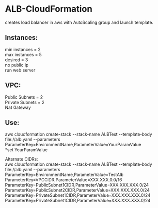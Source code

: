 # ALB-CloudFormation
creates load balancer in aws with AutoScaling group and launch template.

## Instances:  
min instances = 2  
max instances = 5  
desired = 3  
no public ip  
run web server  

## VPC:
Public Subnets = 2  
Private Subnets = 2  
Nat Gateway

## Use:
aws cloudformation create-stack --stack-name ALBTest --template-body file://alb.yaml --parameters ParameterKey=EnvironmentName,ParameterValue=YourParamValue  
*set YourParamValue 

Alternate CIDRs:  
aws cloudformation create-stack --stack-name ALBTest --template-body file://alb.yaml --parameters ParameterKey=EnvironmentName,ParameterValue=TestAlb ParameterKey=VPCCIDR,ParameterValue=XXX.XXX.0.0/16 ParameterKey=PublicSubnet1CIDR,ParameterValue=XXX.XXX.XXX.0/24  ParameterKey=PublicSubnet2CIDR,ParameterValue=XXX.XXX.XXX.0/24  ParameterKey=PrivateSubnet1CIDR,ParameterValue=XXX.XXX.XXX.0/24  ParameterKey=PrivateSubnet1CIDR,ParameterValue=XXX.XXX.XXX.0/24 
